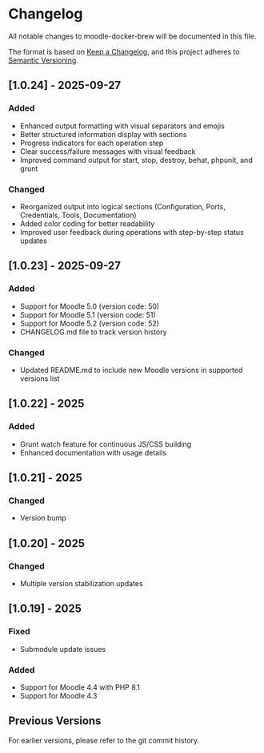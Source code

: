 # Changelog

All notable changes to moodle-docker-brew will be documented in this file.

The format is based on [Keep a Changelog](https://keepachangelog.com/en/1.0.0/),
and this project adheres to [Semantic Versioning](https://semver.org/spec/v2.0.0.html).

## [1.0.24] - 2025-09-27

### Added
- Enhanced output formatting with visual separators and emojis
- Better structured information display with sections
- Progress indicators for each operation step
- Clear success/failure messages with visual feedback
- Improved command output for start, stop, destroy, behat, phpunit, and grunt

### Changed
- Reorganized output into logical sections (Configuration, Ports, Credentials, Tools, Documentation)
- Added color coding for better readability
- Improved user feedback during operations with step-by-step status updates

## [1.0.23] - 2025-09-27

### Added
- Support for Moodle 5.0 (version code: 50)
- Support for Moodle 5.1 (version code: 51)
- Support for Moodle 5.2 (version code: 52)
- CHANGELOG.md file to track version history

### Changed
- Updated README.md to include new Moodle versions in supported versions list

## [1.0.22] - 2025

### Added
- Grunt watch feature for continuous JS/CSS building
- Enhanced documentation with usage details

## [1.0.21] - 2025

### Changed
- Version bump

## [1.0.20] - 2025

### Changed
- Multiple version stabilization updates

## [1.0.19] - 2025

### Fixed
- Submodule update issues

### Added
- Support for Moodle 4.4 with PHP 8.1
- Support for Moodle 4.3

## Previous Versions

For earlier versions, please refer to the git commit history.